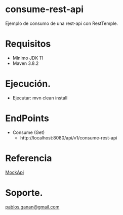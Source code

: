 # consume-rest-api
Ejemplo de consumo de una rest-api con RestTemple.
# Requisitos
* Mínimo JDK 11
* Maven 3.8.2
# Ejecución.
* Ejecutar: mvn clean install
# EndPoints
* Consume (Get)
  * http://localhost:8080/api/v1/consume-rest-api
  
# Referencia
 <a href="https://mockapi.io/docs">MockApi</a>
 
# Soporte.
pablos.ganan@gmail.com


